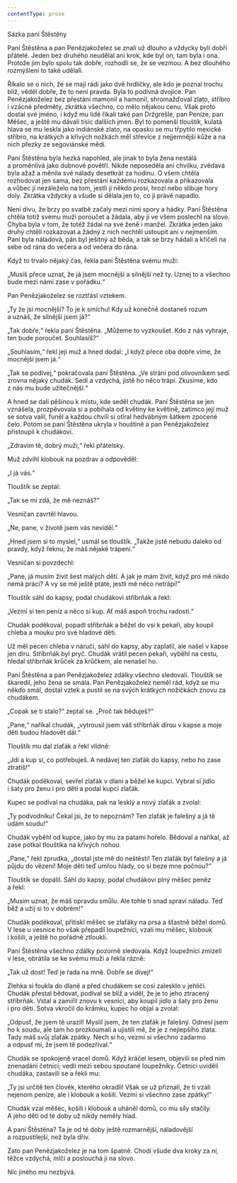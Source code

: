 ```yaml
---
contentType: prose
---
```


Sázka paní Štěstěny

  

Paní Štěstěna a pan Penězjakoželez se znali už dlouho a vždycky byli dobří přátelé. Jeden bez druhého neudělal ani krok, kde byl on, tam byla i ona. Protože jim bylo spolu tak dobře, rozhodli se, že se vezmou. A bez dlouhého rozmýšlení to také udělali.

Říkalo se o nich, že se mají rádi jako dvě hrdličky, ale kdo je poznal trochu blíž, věděl dobře, že to není pravda. Byla to podivná dvojice. Pan Penězjakoželez bez přestání mamonil a hamonil, shromažďoval zlato, stříbro i vzácné předměty, zkrátka všechno, co mělo nějakou cenu. Však proto dostal své jméno, i když mu lidé říkali také pan Držgrešle, pan Peníze, pan Měšec, a ještě mu dávali tisíc dalších jmen. Byl to pomenší tlouštík, kulatá hlava se mu leskla jako indiánské zlato, na opasku se mu třpytilo mexické stříbro, na krátkých a křivých nožkách měl střevíce z nejjemnější kůže a na nich přezky ze segoviánské mědi.

Paní Štěstěna byla hezká napohled, ale jinak to byla žena nestálá a proměnlivá jako dubnové povětří. Nikde neposeděla ani chvilku, zvědavá byla ažaž a měnila své nálady desetkrát za hodinu. O všem chtěla rozhodovat jen sama, bez přestání každému rozkazovala a přikazovala a vůbec jí nezáleželo na tom, jestli ji někdo prosí, hrozí nebo slibuje hory doly. Zkrátka vždycky a všude si dělala jen to, co ji právě napadlo.

Není divu, že brzy po svatbě začaly mezi nimi spory a hádky. Paní Štěstěna chtěla totiž svému muži poroučet a žádala, aby ji ve všem poslechl na slovo. Chyba byla v tom, že totéž žádal na své ženě i manžel. Zkrátka jeden jako druhý chtěli rozkazovat a žádný z nich nechtěl ustoupit ani v nejmenším. Paní byla náladová, pán byl ješitný až běda, a tak se brzy hádali a křičeli na sebe od rána do večera a od večera do rána.

Když to trvalo nějaký čas, řekla paní Štěstěna svému muži:

„Musíš přece uznat, že já jsem mocnější a silnější než ty. Uznej to a všechno bude mezi námi zase v pořádku.“

Pan Penězjakoželez se roztřásl vztekem.

„Ty že jsi mocnější? To je k smíchu! Kdy už konečně dostaneš rozum a uznáš, že silnější jsem já?“

„Tak dobře,“ řekla paní Štěstěna. „Můžeme to vyzkoušet. Kdo z nás vyhraje, ten bude poroučet. Souhlasíš?“

„Souhlasím,“ řekl její muž a hned dodal: „I když přece oba dobře víme, že mocnější jsem já.“

„Tak se podívej,“ pokračovala paní Štěstěna. „Ve stráni pod olivovníkem sedí zrovna nějaký chudák. Sedí a vzdychá, jistě ho něco trápí. Zkusíme, kdo z nás mu bude užitečnější.“

A hned se dali pěšinou k místu, kde seděl chudák. Paní Štěstěna se jen vznášela, prozpěvovala si a pobíhala od květiny ke květině, zatímco její muž se sotva valil, funěl a každou chvíli si otíral hedvábným šátkem zpocené čelo. Potom se paní Štěstěna ukryla v houštině a pan Penězjakoželez přistoupil k chudákovi.

„Zdravím tě, dobrý muži,“ řekl přátelsky.

Muž zdvihl klobouk na pozdrav a odpověděl:

„I já vás.“

Tlouštík se zeptal:

„Tak se mi zdá, že mě neznáš?“

Vesničan zavrtěl hlavou.

„Ne, pane, v životě jsem vás neviděl.“

„Hned jsem si to myslel,“ usmál se tlouštík. „Takže jistě nebudu daleko od pravdy, když řeknu, že máš nějaké trápení.“

Vesničan si povzdechl:

„Pane, já musím živit šest malých dětí. A jak je mám živit, když pro mě nikdo nemá práci? A vy se mě ještě ptáte, jestli mě něco netrápí!“

Tlouštík sáhl do kapsy, podal chudákovi stříbrňák a řekl:

„Vezmi si ten peníz a něco si kup. Ať máš aspoň trochu radosti.“

Chudák poděkoval, popadl stříbrňák a běžel do vsi k pekaři, aby koupil chleba a mouku pro své hladové děti.

Už měl pecen chleba v náruči, sáhl do kapsy, aby zaplatil, ale našel v kapse jen díru. Stříbrňák byl pryč. Chudák vrátil pecen pekaři, vyběhl na cestu, hledal stříbrňák krůček za krůčkem, ale nenašel ho.

Paní Štěstěna a pan Penězjakoželez zdálky všechno sledovali. Tlouštík se škaredil, jeho žena se smála. Pan Penězjakoželez neměl rád, když se mu někdo smál, dostal vztek a pustil se na svých krátkých nožičkách znovu za chudákem.

„Copak se ti stalo?“ zeptal se. „Proč tak běduješ?“

„Pane,“ naříkal chudák, „vytrousil jsem váš stříbrňák dírou v kapse a moje děti budou hladovět dál.“

Tlouštík mu dal zlaťák a řekl vlídně:

„Jdi a kup si, co potřebuješ. A nedávej ten zlaťák do kapsy, nebo ho zase ztratíš!“

Chudák poděkoval, sevřel zlaťák v dlani a běžel ke kupci. Vybral si jídlo i šaty pro ženu i pro děti a podal kupci zlaťák.

Kupec se podíval na chudáka, pak na lesklý a nový zlaťák a zvolal:

„Ty podvodníku! Čekal jsi, že to nepoznám? Ten zlaťák je falešný a já tě udám soudu!“

Chudák vyběhl od kupce, jako by mu za patami hořelo. Bědoval a naříkal, až zase potkal tlouštíka na křivých nohou.

„Pane,“ řekl zprudka, „dostal jste mě do neštěstí! Ten zlaťák byl falešný a já půjdu do vězení! Moje děti teď umřou hlady, co si beze mne počnou?“

Tlouštík se dopálil. Sáhl do kapsy, podal chudákovi plný měšec peněz a řekl:

„Musím uznat, že máš opravdu smůlu. Ale tohle ti snad spraví náladu. Teď běž a užij si to v dobrém!“

Chudák poděkoval, přitiskl měšec se zlaťáky na prsa a šťastně běžel domů. V lese u vesnice ho však přepadli loupežníci, vzali mu měšec, klobouk i košili, a ještě ho pořádně ztloukli.

Paní Štěstěna všechno zdálky pozorně sledovala. Když loupežníci zmizeli v lese, obrátila se ke svému muži a řekla rázně:

„Tak už dost! Teď je řada na mně. Dobře se dívej!“

Zlehka si foukla do dlaně a před chudákem se cosi zalesklo v jehličí. Chudák přestal bědovat, podíval se blíž a viděl, že je to jeho ztracený stříbrňák. Vstal a zamířil znovu k vesnici, aby koupil jídlo a šaty pro ženu i pro děti. Sotva vkročil do krámku, kupec ho objal a zvolal:

„Odpusť, že jsem tě urazil! Myslil jsem, že ten zlaťák je falešný. Odnesl jsem ho k soudu, ale tam ho prozkoumali a ujistili mě, že je z nejlepšího zlata. Tady máš svůj zlaťák zpátky. Nech si ho, vezmi si všechno zadarmo a odpusť mi, že jsem tě podezříval.“

Chudák se spokojeně vracel domů. Když kráčel lesem, objevili se před ním znenadání četníci; vedli mezi sebou spoutané loupežníky. Četníci uviděli chudáka, zastavili se a řekli mu:

„Ty jsi určitě ten člověk, kterého okradli! Však se už přiznali, že ti vzali nejenom peníze, ale i klobouk a košili. Vezmi si všechno zase zpátky!“

Chudák vzal měšec, košili i klobouk a uháněl domů, co mu síly stačily. A jeho děti od té doby už nikdy neměly hlad.

A paní Štěstěna? Ta je od té doby ještě rozmarnější, náladovější a rozpustilejší, než byla dřív.

Zato pan Penězjakoželez je na tom špatně. Chodí všude dva kroky za ní, těžce vzdychá, mlčí a poslouchá ji na slovo.

Nic jiného mu nezbývá.
